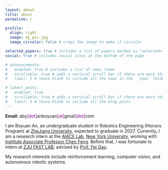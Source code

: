 ```yaml
---
layout: about
title: about
permalink: /

profile:
  align: right
  image: my_pic.jpg
  image_circular: false # crops the image to make it circular

selected_papers: true # includes a list of papers marked as "selected={true}"
social: true # includes social icons at the bottom of the page

# announcements:
#   enabled: true # includes a list of news items
#   scrollable: true # adds a vertical scroll bar if there are more than 3 news items
#   limit: 5 # leave blank to include all the news in the `_news` folder

# latest_posts:
#   enabled: true
#   scrollable: true # adds a vertical scroll bar if there are more than 3 new posts items
#   limit: 3 # leave blank to include all the blog posts
---
```


<!-- Write your biography here. Tell the world about yourself. Link to your favorite [subreddit](http://reddit.com). You can put a picture in, too. The code is already in, just name your picture `prof_pic.jpg` and put it in the `img/` folder.

Put your address / P.O. box / other info right below your picture. You can also disable any of these elements by editing `profile` property of the YAML header of your `_pages/about.md`. Edit `_bibliography/papers.bib` and Jekyll will render your [publications page](/al-folio/publications/) automatically.

Link to your social media connections, too. This theme is set up to use [Font Awesome icons](https://fontawesome.com/) and [Academicons](https://jpswalsh.github.io/academicons/), like the ones below. Add your Facebook, Twitter, LinkedIn, Google Scholar, or just disable all of them. -->
<b>Email:</b> aby<span style="color:purple;">[dot]</span>anboyuan<span style="color:purple;">[at]</span>gmail<span style="color:purple;">[dot]</span>com

I am Boyuan An, an undergraduate student in Robotics Engineering (Honors Program) at [ZheJiang University](https://www.zju.edu.cn/english/), expected to graduate in 2027. Currently, I am a research intern at the [AI4CE Lab](https://ai4ce.github.io/), [New York University](https://www.nyu.edu/), working with [Institute Associate Professor Chen Feng](https://scholar.google.com/citations?user=YeG8ZM0AAAAJ&hl=en). Before that, I was fortunate to intern at [ZJU FAST LAB](https://github.com/ZJU-FAST-Lab), advised by [Prof. Fei Gao](https://scholar.google.com/citations?user=4RObDv0AAAAJ&hl=en).

My research interests include reinforcement learning, computer vision, and autonomous robotic systems.
